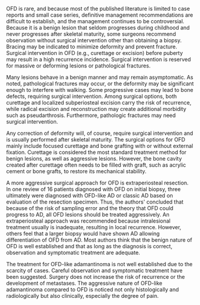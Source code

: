 OFD is rare, and because most of the published literature is limited to case reports and small case series, definitive management recommendations are difficult to establish, and the management continues to be controversial. Because it is a benign lesion that seldom progresses during childhood and never progresses after skeletal maturity, some surgeons recommend observation without surgical intervention other than obtaining a biopsy. Bracing may be indicated to minimize deformity and prevent fracture. Surgical intervention in OFD (e.g., curettage or excision) before puberty may result in a high recurrence incidence. Surgical intervention is reserved for massive or deforming lesions or pathological fractures.

Many lesions behave in a benign manner and may remain asymptomatic. As noted, pathological fractures may occur, or the deformity may be significant enough to interfere with walking. Some progressive cases may lead to bone defects, requiring surgical intervention. Among surgical options, both curettage and localized subperiosteal excision carry the risk of recurrence, while radical excision and reconstruction may create additional morbidity such as pseudarthrosis. Furthermore, pathologic fractures may need surgical intervention.

Any correction of deformity will, of course, require surgical intervention and is usually performed after skeletal maturity. The surgical options for OFD mainly include focused curettage and bone grafting with or without external fixation. Curettage is considered the most standard treatment method for benign lesions, as well as aggressive lesions. However, the bone cavity created after curettage often needs to be filled with graft, such as acrylic cement or bone grafts, to restore its mechanical stability.

A more aggressive surgical approach for OFD is extraperiosteal resection. In one review of 16 patients diagnosed with OFD on initial biopsy, three ultimately were diagnosed with OFD-like AD or classic AD based on evaluation of the resection specimen. Thus, the authors' concluded that because of the risk of sampling error and the theory that OFD could progress to AD, all OFD lesions should be treated aggressively. An extraperiosteal approach was recommended because intralesional treatment usually is inadequate, resulting in local recurrence. However, others feel that a larger biopsy would have shown AD allowing differentiation of OFD from AD. Most authors think that the benign nature of OFD is well established and that as long as the diagnosis is correct, observation and symptomatic treatment are adequate.

The treatment for OFD-like adamantinoma is not well established due to the scarcity of cases. Careful observation and symptomatic treatment have been suggested. Surgery does not increase the risk of recurrence or the development of metastases. The aggressive nature of OFD-like adamantinoma compared to OFD is noticed not only histologically and radiologically but also clinically, especially the degree of pain.